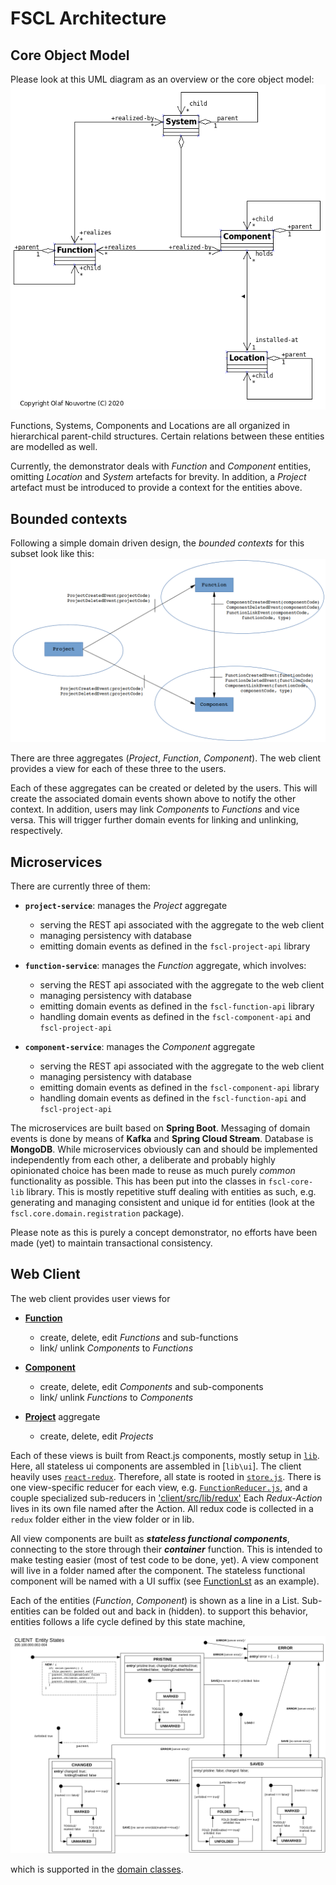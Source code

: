 # FSCL Architecture

## Core Object Model

Please look at this UML diagram as an overview or the core object model:
![](pics/core-object-model.png)

Functions, Systems, Components and Locations are all organized in hierarchical
parent-child structures. Certain relations between these entities are modelled
as well.

Currently, the demonstrator deals with *Function* and *Component* entities,
omitting *Location* and *System* artefacts for brevity. In addition, a *Project*
artefact must be introduced to provide a context for the entities above.


## Bounded contexts

Following a simple domain driven design, the *bounded contexts* for
this subset look like this:
![](pics/bounded-context-overview.png)

There are three aggregates (*Project*, *Function*, *Component*). The web client
provides a view for each of these three to the users.

Each of these aggregates can be created or deleted by the users. This will create
the associated domain events shown above to notify the other context. In addition, users
may link *Components* to *Functions* and vice versa. This will trigger further
domain events for linking and unlinking, respectively.


## Microservices

There are currently three of them:

* **`project-service`**:  manages the *Project* aggregate
   * serving the REST api associated with the aggregate to the web client
   * managing persistency with database
   * emitting domain events as defined in the `fscl-project-api` library

* **`function-service`**: manages the *Function* aggregate, which involves:
   * serving the REST api associated with the aggregate to the web client
   * managing persistency with database
   * emitting domain events as defined in the `fscl-function-api` library
   * handling domain events as defined in the `fscl-component-api` and `fscl-project-api`

* **`component-service`**: manages the *Component* aggregate
   * serving the REST api associated with the aggregate to the web client
   * managing persistency with database
   * emitting domain events as defined in the `fscl-component-api` library
   * handling domain events as defined in the `fscl-function-api` and `fscl-project-api`

The microservices are built based on **Spring Boot**. Messaging of domain events is done by means of **Kafka** and **Spring Cloud Stream**. Database is **MongoDB**. While microservices
obviously can and should be implemented independently from each other, a deliberate and
probably highly opinionated choice has been made to reuse as much purely *common* functionality as possible. This has been put into the classes in `fscl-core-lib` library. This is mostly repetitive stuff dealing with entities as such, e.g. generating and managing consistent and unique id for entities (look at the `fscl.core.domain.registration` package).

Please note as this is purely a concept demonstrator, no efforts have been made (yet)
to maintain transactional consistency.


## Web Client

The web client provides user views for
* [**Function**](../client/src/function)
   * create, delete, edit *Functions* and sub-functions
   * link/ unlink *Components* to *Functions*

* [**Component**](../client/src/component)
   * create, delete, edit *Components* and sub-components
   * link/ unlink *Functions* to *Components*

* [**Project**](../client/src/project) aggregate
   * create, delete, edit *Projects*

Each of these views is built from React.js components, mostly setup in [`lib`](client/src/lib).
Here, all stateless ui components are assembled in [`lib\ui`]. The client heavily uses [`react-redux`](https://react-redux.js.org/). Therefore, all state is rooted in [`store.js`](client/src/store.js). There is one view-specific reducer for each view, e.g.
[`FunctionReducer.js`](../client/src/function/redux/FunctionReducer.js), and a couple
specialized sub-reducers in ['client/src/lib/redux'](../client/src/lib/redux)
Each *Redux-Action* lives in its own file named after the Action. All redux code is
collected in a `redux` folder either in the view folder or in lib.

All view components are built as ***stateless functional components***, connecting to the store  through their ***container*** function. This is intended to make testing easier (most of test code to be done, yet).  A view component will live in a folder named after
the component. The stateless functional component will be named with a UI suffix
(see [FunctionLst](../client/src/function/FunctionList) as an example).

Each of the entities (*Function*, *Component*) is shown as a line in a List.
Sub-entities can be folded out and back in (hidden). to support this behavior,
entities follows a life cycle defined by this state machine, 

![](pics/client-entity-states.png)

which is supported in the [domain classes](../client/src/lib/domain).
